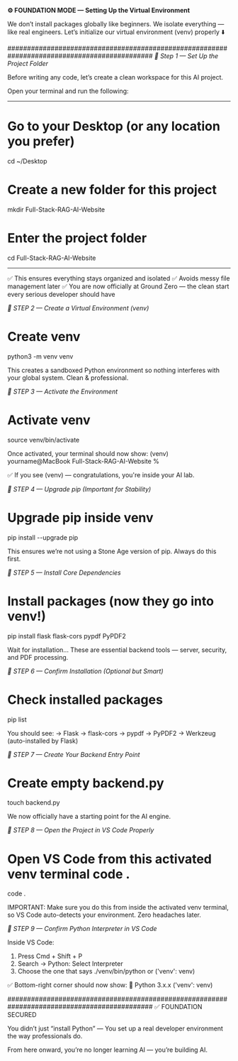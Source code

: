 **⚙️ FOUNDATION MODE — Setting Up the Virtual Environment**

We don’t install packages globally like beginners.
We isolate everything — like real engineers.
Let’s initialize our virtual environment (venv) properly ⬇️

#############################################################################################
*📁 Step 1 — Set Up the Project Folder*

Before writing any code, let’s create a clean workspace for this AI project.

Open your terminal and run the following:

---------------------------------------------------------------------------------------------

# Go to your Desktop (or any location you prefer)
cd ~/Desktop

# Create a new folder for this project
mkdir Full-Stack-RAG-AI-Website

# Enter the project folder
cd Full-Stack-RAG-AI-Website

---------------------------------------------------------------------------------------------
✅ This ensures everything stays organized and isolated
✅ Avoids messy file management later
✅ You are now officially at Ground Zero — the clean start every serious developer should have


*📁 STEP 2 — Create a Virtual Environment (venv)*

# Create venv
python3 -m venv venv

This creates a sandboxed Python environment so nothing interferes with your global system. Clean & professional.


*📁 STEP 3 — Activate the Environment*

# Activate venv
source venv/bin/activate

Once activated, your terminal should now show:
(venv) yourname@MacBook Full-Stack-RAG-AI-Website %

✅ If you see (venv) — congratulations, you're inside your AI lab.


*📁 STEP 4 — Upgrade pip (Important for Stability)*

# Upgrade pip inside venv
pip install --upgrade pip

This ensures we’re not using a Stone Age version of pip. Always do this first.


*📁 STEP 5 — Install Core Dependencies*

# Install packages (now they go into venv!)
pip install flask flask-cors pypdf PyPDF2

Wait for installation...
These are essential backend tools — server, security, and PDF processing.


*📁 STEP 6 — Confirm Installation (Optional but Smart)*

# Check installed packages
pip list

You should see:
→ Flask
→ flask-cors
→ pypdf
→ PyPDF2
→ Werkzeug (auto-installed by Flask)


*📁 STEP 7 — Create Your Backend Entry Point*

# Create empty backend.py
touch backend.py

We now officially have a starting point for the AI engine.


*📁 STEP 8 — Open the Project in VS Code Properly*

# Open VS Code from this activated venv terminal code .
code .

IMPORTANT: Make sure you do this from inside the activated venv terminal,
so VS Code auto-detects your environment. Zero headaches later.


*📁 STEP 9 — Confirm Python Interpreter in VS Code*

Inside VS Code:

1. Press Cmd + Shift + P
2. Search → Python: Select Interpreter
3. Choose the one that says ./venv/bin/python or ('venv': venv)

✅ Bottom-right corner should now show:
🐍 Python 3.x.x ('venv': venv)

#############################################################################################
✅ FOUNDATION SECURED

You didn’t just “install Python” —
You set up a real developer environment the way professionals do.

From here onward, you’re no longer learning AI —
you’re building AI.
